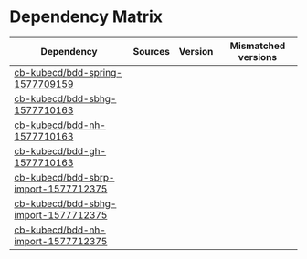 # Dependency Matrix

Dependency | Sources | Version | Mismatched versions
---------- | ------- | ------- | -------------------
[cb-kubecd/bdd-spring-1577709159](https://github.com/cb-kubecd/bdd-spring-1577709159.git) |  | []() | 
[cb-kubecd/bdd-sbhg-1577710163](https://github.com/cb-kubecd/bdd-sbhg-1577710163.git) |  | []() | 
[cb-kubecd/bdd-nh-1577710163](https://github.com/cb-kubecd/bdd-nh-1577710163.git) |  | []() | 
[cb-kubecd/bdd-gh-1577710163](https://github.com/cb-kubecd/bdd-gh-1577710163.git) |  | []() | 
[cb-kubecd/bdd-sbrp-import-1577712375](https://github.com/cb-kubecd/bdd-sbrp-import-1577712375.git) |  | []() | 
[cb-kubecd/bdd-sbhg-import-1577712375](https://github.com/cb-kubecd/bdd-sbhg-import-1577712375.git) |  | []() | 
[cb-kubecd/bdd-nh-import-1577712375](https://github.com/cb-kubecd/bdd-nh-import-1577712375.git) |  | []() | 
